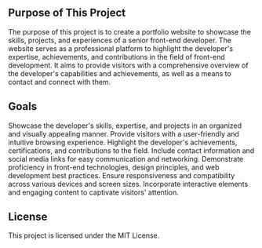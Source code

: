 ## Purpose of This Project

The purpose of this project is to create a portfolio website to showcase the skills, projects, and experiences of a senior front-end developer. The website serves as a professional platform to highlight the developer's expertise, achievements, and contributions in the field of front-end development. It aims to provide visitors with a comprehensive overview of the developer's capabilities and achievements, as well as a means to contact and connect with them.

## Goals

Showcase the developer's skills, expertise, and projects in an organized and visually appealing manner.
Provide visitors with a user-friendly and intuitive browsing experience.
Highlight the developer's achievements, certifications, and contributions to the field.
Include contact information and social media links for easy communication and networking.
Demonstrate proficiency in front-end technologies, design principles, and web development best practices.
Ensure responsiveness and compatibility across various devices and screen sizes.
Incorporate interactive elements and engaging content to captivate visitors' attention.

## License

This project is licensed under the MIT License.